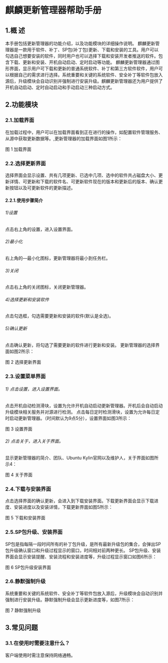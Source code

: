 # 麒麟更新管理器帮助手册

## 1.概 述
本手册包括更新管理器的功能介绍，以及功能模块的详细操作说明。
麒麟更新管理器是一款用于软件、补丁、SP包(补丁包)更新、下载和安装的工具。用户可以勾选自己想要安装的软件，同时用户也可以选择下载和安装开发者推送的软件。包含下载、更新和安装、开机自动启动、定时启动等功能。
麒麟更新管理器通过图形界面，显示用户可下载和更新的普通系统软件、补丁和第三方软件软件，用户可以根据自己的需求进行选择。系统重要和关键的系统软件、安全补丁等软件包放入源后，升级模块会自动识别并强制进行安装升级。麒麟更新管理器还为用户提供了开机自动启动、定时自动启动和手动启动三种启动方式。
## 2.功能模块
### 2.1.加载界面
 在加载过程中，用户可以在加载界面看到正在进行的操作，如配置软件管理服务、从源中获取更新数据等。,更新管理器的加载界面如图1所示：

图 1 加载界面
### 2.2.选择更新界面
选择界面会显示设置、共有几项更新、已选中几项、选中的软件共占磁盘大小、更新详情、可更新和下载的软件名、可更新软件现在的版本和更新后的版本、确认更新按钮以及可更新软件的更新描述。
#### 2.2.1.使用步骤简介
###### 1)设置
点击右上角的设置，进入设置界面。
###### 2)最小化
右上角的—最小化图标，更新管理器将最小到任务栏。
###### 3)关闭
点击右上角的关闭图标，关闭更新管理器。
###### 4)选择更新和安装软件
点击勾选框，勾选需要更新和安装的软件(默认是全选)。
###### 5)确认更新
点击确认更新，将勾选了需要更新的软件进行更新和安装。
 更新管理器的选择界面如图2所示：


图 2 选择更新界面
### 2.3.设置菜单界面
###### 1) 点击设置，进入设置界面。
点击开机自动检测滑块，设置为允许开机自动启动更新管理器。开机后会自动启动升级模块相关服务并对源进行检测。
点击每日定时检测滑块，设置为允许每日定时启动更新管理器。（时间默认为9点5分），设置界面如图3所示：

图 3 设置界面
###### 2) 点击关于，进入关于界面。
显示更新管理器的简介、团队、Ubuntu Kylin官网以及维护人，关于界面如图所示4：

图 4 关于界面
### 2.4.下载与安装界面
点击选择界面的确认更新，会进入到下载安装界面。下载更新界面会显示下载进度、安装进度以及安装详情，下载更新界面如图5所示：


图 5 下载和安装界面
### 2.5.SP包升级、安装界面
SP包是指每隔一段时间所有的补丁包升级，是所有最新升级包的集合，会弹出SP包升级确认窗口和升级过程显示的窗口，时间相对前两种更长。
SP包升级、安装界面会显示安装提醒、安装流程和安装进度等，升级过程显示窗口如图6所示：


图 6 SP包升级安装界面
### 2.6.静默强制升级
系统重要和关键的系统软件、安全补丁等软件包放入源后，升级模块会自动识别并强制进行安装升级。静默强制升级会显示更新进度等，如图7所示：

图 7 静默强制升级
## 3.常见问题
### 3.1.在使用时需要注意什么？
客户端使用时需注意保持网络通畅。
